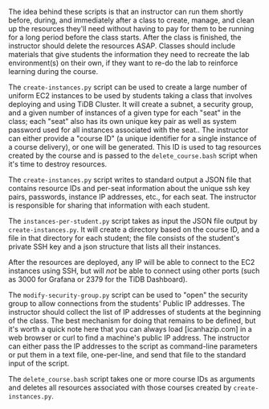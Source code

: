 The idea behind these scripts is that an instructor can run them shortly before, during, and immediately after a class to create, manage, and clean up the resources they'll need without having to pay for them to be running for a long period before the class starts. After the class is finished, the instructor should delete the resources ASAP. Classes should include materials that give students the information they need to recreate the lab environment(s) on their own, if they want to re-do the lab to reinforce learning during the course.

The `create-instances.py` script can be used to create a large number of uniform EC2 instances to be used by students taking a class that involves deploying and using TiDB Cluster. It will create a subnet, a security group, and a given number of instances of a given type for each "seat" in the class; each "seat" also has its own unique key pair as well as system password used for all instances associated with the seat.. The instructor can either provide a "course ID" (a unique identifier for a single instance of a course delivery), or one will be generated. This ID is used to tag resources created by the course and is passed to the `delete_course.bash` script when it's time to destroy resources.

The `create-instances.py` script writes to standard output a JSON file that contains resource IDs and per-seat information about the unique ssh key pairs, passwords, instance IP addresses, etc., for each seat. The instructor is responsible for sharing that information with each student.

The `instances-per-student.py` script takes as input the JSON file output by `create-instances.py`. It will create a directory based on the course ID, and a file in that directory for each student; the file consists of the student's private SSH key and a json structure that lists all their instances.

After the resources are deployed, any IP will be able to connect to the EC2 instances using SSH, but will *not* be able to connect using other ports (such as 3000 for Grafana or 2379 for the TiDB Dashboard).

The `modify-security-group.py` script can be used to "open" the security group to allow connections from the students' Public IP addresses. The instructor should collect the list of IP addresses of students at the beginning of the class. The best mechanism for doing that remains to be defined, but it's worth a quick note here that you can always load [icanhazip.com] in a web browser or curl to find a machine's public IP address. The instructor can either pass the IP addresses to the script as command-line parameters or put them in a text file, one-per-line, and send that file to the standard input of the script.

 
The `delete_course.bash` script takes one or more course IDs as arguments and deletes all resources associated with those courses created by `create-instances.py`.


